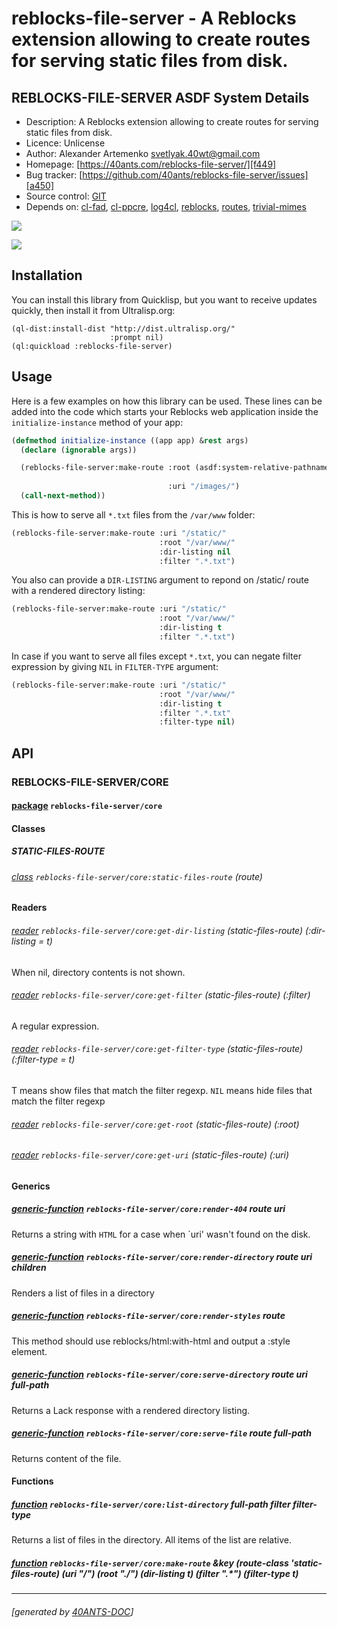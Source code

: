<a id="x-28REBLOCKS-FILE-SERVER-DOCS-2FINDEX-3A-40README-2040ANTS-DOC-2FLOCATIVES-3ASECTION-29"></a>

# reblocks-file-server - A Reblocks extension allowing to create routes for serving static files from disk.

<a id="reblocks-file-server-asdf-system-details"></a>

## REBLOCKS-FILE-SERVER ASDF System Details

* Description: A Reblocks extension allowing to create routes for serving static files from disk.
* Licence: Unlicense
* Author: Alexander Artemenko <svetlyak.40wt@gmail.com>
* Homepage: [https://40ants.com/reblocks-file-server/][f449]
* Bug tracker: [https://github.com/40ants/reblocks-file-server/issues][a450]
* Source control: [GIT][b09a]
* Depends on: [cl-fad][1059], [cl-ppcre][49b9], [log4cl][7f8b], [reblocks][184b], [routes][48e8], [trivial-mimes][a154]

[![](https://github-actions.40ants.com/40ants/reblocks-file-server/matrix.svg?only=ci.run-tests)][4729]

![](http://quickdocs.org/badge/reblocks-file-server.svg)

<a id="x-28REBLOCKS-FILE-SERVER-DOCS-2FINDEX-3A-3A-40INSTALLATION-2040ANTS-DOC-2FLOCATIVES-3ASECTION-29"></a>

## Installation

You can install this library from Quicklisp, but you want to receive updates quickly, then install it from Ultralisp.org:

```
(ql-dist:install-dist "http://dist.ultralisp.org/"
                      :prompt nil)
(ql:quickload :reblocks-file-server)
```
<a id="x-28REBLOCKS-FILE-SERVER-DOCS-2FINDEX-3A-3A-40USAGE-2040ANTS-DOC-2FLOCATIVES-3ASECTION-29"></a>

## Usage

Here is a few examples on how this library can be used. These lines can be added into the code
which starts your Reblocks web application inside the `initialize-instance` method of your app:

```lisp
(defmethod initialize-instance ((app app) &rest args)
  (declare (ignorable args))

  (reblocks-file-server:make-route :root (asdf:system-relative-pathname "ultralisp"
                                                                        "images/")
                                   :uri "/images/")
  (call-next-method))
```
This is how to serve all `*.txt` files from the `/var/www` folder:

```lisp
(reblocks-file-server:make-route :uri "/static/"
                                 :root "/var/www/"
                                 :dir-listing nil
                                 :filter ".*.txt")
```
You also can provide a `DIR-LISTING` argument to repond on /static/ route with a rendered directory listing:

```lisp
(reblocks-file-server:make-route :uri "/static/"
                                 :root "/var/www/"
                                 :dir-listing t
                                 :filter ".*.txt")
```
In case if you want to serve all files except `*.txt`, you can negate filter expression by giving `NIL` in `FILTER-TYPE` argument:

```lisp
(reblocks-file-server:make-route :uri "/static/"
                                 :root "/var/www/"
                                 :dir-listing t
                                 :filter ".*.txt"
                                 :filter-type nil)
```
<a id="x-28REBLOCKS-FILE-SERVER-DOCS-2FINDEX-3A-3A-40API-2040ANTS-DOC-2FLOCATIVES-3ASECTION-29"></a>

## API

<a id="x-28REBLOCKS-FILE-SERVER-DOCS-2FINDEX-3A-3A-40REBLOCKS-FILE-SERVER-2FCORE-3FPACKAGE-2040ANTS-DOC-2FLOCATIVES-3ASECTION-29"></a>

### REBLOCKS-FILE-SERVER/CORE

<a id="x-28-23A-28-2825-29-20BASE-CHAR-20-2E-20-22REBLOCKS-FILE-SERVER-2FCORE-22-29-20PACKAGE-29"></a>

#### [package](d038) `reblocks-file-server/core`

<a id="x-28REBLOCKS-FILE-SERVER-DOCS-2FINDEX-3A-3A-7C-40REBLOCKS-FILE-SERVER-2FCORE-3FClasses-SECTION-7C-2040ANTS-DOC-2FLOCATIVES-3ASECTION-29"></a>

#### Classes

<a id="x-28REBLOCKS-FILE-SERVER-DOCS-2FINDEX-3A-3A-40REBLOCKS-FILE-SERVER-2FCORE-24STATIC-FILES-ROUTE-3FCLASS-2040ANTS-DOC-2FLOCATIVES-3ASECTION-29"></a>

##### STATIC-FILES-ROUTE

<a id="x-28REBLOCKS-FILE-SERVER-2FCORE-3ASTATIC-FILES-ROUTE-20CLASS-29"></a>

###### [class](cfee) `reblocks-file-server/core:static-files-route` (route)

**Readers**

<a id="x-28REBLOCKS-FILE-SERVER-2FCORE-3AGET-DIR-LISTING-20-2840ANTS-DOC-2FLOCATIVES-3AREADER-20REBLOCKS-FILE-SERVER-2FCORE-3ASTATIC-FILES-ROUTE-29-29"></a>

###### [reader](59cb) `reblocks-file-server/core:get-dir-listing` (static-files-route) (:dir-listing = t)

When nil, directory contents is not shown.

<a id="x-28REBLOCKS-FILE-SERVER-2FCORE-3AGET-FILTER-20-2840ANTS-DOC-2FLOCATIVES-3AREADER-20REBLOCKS-FILE-SERVER-2FCORE-3ASTATIC-FILES-ROUTE-29-29"></a>

###### [reader](5a0e) `reblocks-file-server/core:get-filter` (static-files-route) (:filter)

A regular expression.

<a id="x-28REBLOCKS-FILE-SERVER-2FCORE-3AGET-FILTER-TYPE-20-2840ANTS-DOC-2FLOCATIVES-3AREADER-20REBLOCKS-FILE-SERVER-2FCORE-3ASTATIC-FILES-ROUTE-29-29"></a>

###### [reader](9cbc) `reblocks-file-server/core:get-filter-type` (static-files-route) (:filter-type = t)

T means show files that match the filter regexp. `NIL` means hide files that match the filter regexp

<a id="x-28REBLOCKS-FILE-SERVER-2FCORE-3AGET-ROOT-20-2840ANTS-DOC-2FLOCATIVES-3AREADER-20REBLOCKS-FILE-SERVER-2FCORE-3ASTATIC-FILES-ROUTE-29-29"></a>

###### [reader](00f4) `reblocks-file-server/core:get-root` (static-files-route) (:root)

<a id="x-28REBLOCKS-FILE-SERVER-2FCORE-3AGET-URI-20-2840ANTS-DOC-2FLOCATIVES-3AREADER-20REBLOCKS-FILE-SERVER-2FCORE-3ASTATIC-FILES-ROUTE-29-29"></a>

###### [reader](1db7) `reblocks-file-server/core:get-uri` (static-files-route) (:uri)

<a id="x-28REBLOCKS-FILE-SERVER-DOCS-2FINDEX-3A-3A-7C-40REBLOCKS-FILE-SERVER-2FCORE-3FGenerics-SECTION-7C-2040ANTS-DOC-2FLOCATIVES-3ASECTION-29"></a>

#### Generics

<a id="x-28REBLOCKS-FILE-SERVER-2FCORE-3ARENDER-404-20GENERIC-FUNCTION-29"></a>

##### [generic-function](2a40) `reblocks-file-server/core:render-404` route uri

Returns a string with `HTML` for a case when `uri' wasn't found on the disk.

<a id="x-28REBLOCKS-FILE-SERVER-2FCORE-3ARENDER-DIRECTORY-20GENERIC-FUNCTION-29"></a>

##### [generic-function](3e72) `reblocks-file-server/core:render-directory` route uri children

Renders a list of files in a directory

<a id="x-28REBLOCKS-FILE-SERVER-2FCORE-3ARENDER-STYLES-20GENERIC-FUNCTION-29"></a>

##### [generic-function](04aa) `reblocks-file-server/core:render-styles` route

This method should use reblocks/html:with-html and output a :style element.

<a id="x-28REBLOCKS-FILE-SERVER-2FCORE-3ASERVE-DIRECTORY-20GENERIC-FUNCTION-29"></a>

##### [generic-function](4b8f) `reblocks-file-server/core:serve-directory` route uri full-path

Returns a Lack response with a rendered directory listing.

<a id="x-28REBLOCKS-FILE-SERVER-2FCORE-3ASERVE-FILE-20GENERIC-FUNCTION-29"></a>

##### [generic-function](6cc9) `reblocks-file-server/core:serve-file` route full-path

Returns content of the file.

<a id="x-28REBLOCKS-FILE-SERVER-DOCS-2FINDEX-3A-3A-7C-40REBLOCKS-FILE-SERVER-2FCORE-3FFunctions-SECTION-7C-2040ANTS-DOC-2FLOCATIVES-3ASECTION-29"></a>

#### Functions

<a id="x-28REBLOCKS-FILE-SERVER-2FCORE-3ALIST-DIRECTORY-20FUNCTION-29"></a>

##### [function](9269) `reblocks-file-server/core:list-directory` full-path filter filter-type

Returns a list of files in the directory.
All items of the list are relative.

<a id="x-28REBLOCKS-FILE-SERVER-2FCORE-3AMAKE-ROUTE-20FUNCTION-29"></a>

##### [function](1cfa) `reblocks-file-server/core:make-route` &key (route-class 'static-files-route) (uri "/") (root "./") (dir-listing t) (filter ".\*") (filter-type t)


[f449]: https://40ants.com/reblocks-file-server/
[b09a]: https://github.com/40ants/reblocks-file-server
[4729]: https://github.com/40ants/reblocks-file-server/actions
[d038]: https://github.com/40ants/reblocks-file-server/blob/3c9c75c08b2f428afd6b447f80682c96c8969dac/src/core.lisp#L1
[9269]: https://github.com/40ants/reblocks-file-server/blob/3c9c75c08b2f428afd6b447f80682c96c8969dac/src/core.lisp#L101
[cfee]: https://github.com/40ants/reblocks-file-server/blob/3c9c75c08b2f428afd6b447f80682c96c8969dac/src/core.lisp#L36
[00f4]: https://github.com/40ants/reblocks-file-server/blob/3c9c75c08b2f428afd6b447f80682c96c8969dac/src/core.lisp#L37
[1db7]: https://github.com/40ants/reblocks-file-server/blob/3c9c75c08b2f428afd6b447f80682c96c8969dac/src/core.lisp#L40
[59cb]: https://github.com/40ants/reblocks-file-server/blob/3c9c75c08b2f428afd6b447f80682c96c8969dac/src/core.lisp#L43
[5a0e]: https://github.com/40ants/reblocks-file-server/blob/3c9c75c08b2f428afd6b447f80682c96c8969dac/src/core.lisp#L48
[9cbc]: https://github.com/40ants/reblocks-file-server/blob/3c9c75c08b2f428afd6b447f80682c96c8969dac/src/core.lisp#L53
[1cfa]: https://github.com/40ants/reblocks-file-server/blob/3c9c75c08b2f428afd6b447f80682c96c8969dac/src/core.lisp#L59
[4b8f]: https://github.com/40ants/reblocks-file-server/blob/3c9c75c08b2f428afd6b447f80682c96c8969dac/src/core.lisp#L81
[6cc9]: https://github.com/40ants/reblocks-file-server/blob/3c9c75c08b2f428afd6b447f80682c96c8969dac/src/core.lisp#L85
[3e72]: https://github.com/40ants/reblocks-file-server/blob/3c9c75c08b2f428afd6b447f80682c96c8969dac/src/core.lisp#L89
[2a40]: https://github.com/40ants/reblocks-file-server/blob/3c9c75c08b2f428afd6b447f80682c96c8969dac/src/core.lisp#L93
[04aa]: https://github.com/40ants/reblocks-file-server/blob/3c9c75c08b2f428afd6b447f80682c96c8969dac/src/core.lisp#L97
[a450]: https://github.com/40ants/reblocks-file-server/issues
[1059]: https://quickdocs.org/cl-fad
[49b9]: https://quickdocs.org/cl-ppcre
[7f8b]: https://quickdocs.org/log4cl
[184b]: https://quickdocs.org/reblocks
[48e8]: https://quickdocs.org/routes
[a154]: https://quickdocs.org/trivial-mimes

* * *
###### [generated by [40ANTS-DOC](https://40ants.com/doc/)]
